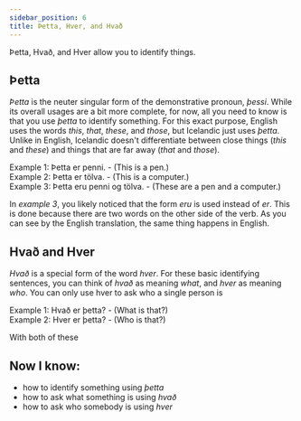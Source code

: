 ```yaml
---
sidebar_position: 6
title: Þetta, Hver, and Hvað
---
```


Þetta, Hvað, and Hver allow you to identify things. 

## Þetta

*Þetta* is the neuter singular form of the demonstrative pronoun, *þessi*. While its overall usages are a bit more complete, for now, all you need to know is that you use *þetta* to identify something. For this exact purpose, English uses the words *this*, *that*, *these*, and *those*, but Icelandic just uses *þetta*. Unlike in English, Icelandic doesn't differentiate between close things (*this* and *these*) and things that are far away (*that* and *those*). 

Example 1: Þetta er penni. - (This is a pen.) \
Example 2: Þetta er tölva. - (This is a computer.) \
Example 3: Þetta eru penni og tölva. - (These are a pen and a computer.)

In *example 3*, you likely noticed that the form *eru* is used instead of *er*. This is done because there are two words on the other side of the verb. As you can see by the English translation, the same thing happens in English. 

## Hvað and Hver

*Hvað* is a special form of the word *hver*. For these basic identifying sentences, you can think of *hvað* as meaning *what*, and *hver* as meaning *who*. You can only use hver to ask who a single person is 

Example 1: Hvað er þetta? - (What is that?) \
Example 2: Hver er þetta? - (Who is that?)

With both of these 

## Now I know:
- how to identify something using *þetta* 
- how to ask what something is using *hvað* 
- how to ask who somebody is using *hver*
